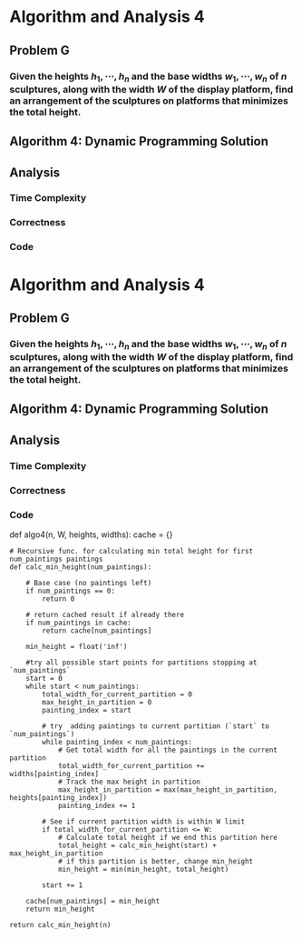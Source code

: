 # Algorithm and Analysis 4

## Problem G
### Given the heights $h_1, \cdots, h_n$ and the base widths $w_1, \cdots, w_n$ of $n$ sculptures, along with the width $W$ of the display platform, find an arrangement of the sculptures on platforms that minimizes the total height. 

## Algorithm 4: Dynamic Programming Solution
<!-- Write Algorithm Details Here!!!!-->

## Analysis
### Time Complexity
<!-- Write Time Complexity Analysis Here!!!!-->

### Correctness
<!-- Write Correctness Analysis Here!!!!-->

### Code

# Algorithm and Analysis 4

## Problem G
### Given the heights $h_1, \cdots, h_n$ and the base widths $w_1, \cdots, w_n$ of $n$ sculptures, along with the width $W$ of the display platform, find an arrangement of the sculptures on platforms that minimizes the total height. 

## Algorithm 4: Dynamic Programming Solution
<!-- Write Algorithm Details Here!!!!-->

## Analysis
### Time Complexity
<!-- Write Time Complexity Analysis Here!!!!-->

### Correctness
<!-- Write Correctness Analysis Here!!!!-->

### Code
def algo4(n, W, heights, widths):
    cache = {}

    # Recursive func. for calculating min total height for first num_paintings paintings
    def calc_min_height(num_paintings):

        # Base case (no paintings left)
        if num_paintings == 0:
            return 0

        # return cached result if already there
        if num_paintings in cache:
            return cache[num_paintings]

        min_height = float('inf')

        #try all possible start points for partitions stopping at `num_paintings`
        start = 0
        while start < num_paintings:
            total_width_for_current_partition = 0
            max_height_in_partition = 0
            painting_index = start

            # try  adding paintings to current partition (`start` to `num_paintings`)
            while painting_index < num_paintings:
                # Get total width for all the paintings in the current partition
                total_width_for_current_partition += widths[painting_index]
                # Track the max height in partition
                max_height_in_partition = max(max_height_in_partition, heights[painting_index])
                painting_index += 1

            # See if current partition width is within W limit
            if total_width_for_current_partition <= W:
                # Calculate total height if we end this partition here
                total_height = calc_min_height(start) + max_height_in_partition
                # if this partition is better, change min_height
                min_height = min(min_height, total_height)

            start += 1

        cache[num_paintings] = min_height
        return min_height

    return calc_min_height(n)
